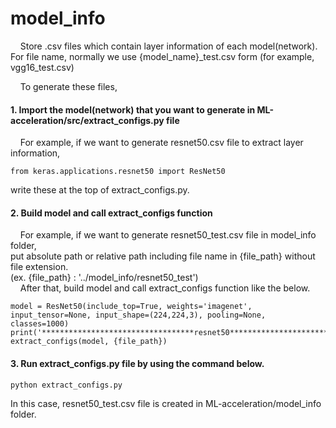 # model_info

&nbsp;&nbsp;&nbsp;&nbsp;Store .csv files which contain layer information of each model(network).   
For file name, normally we use {model_name}_test.csv form (for example, vgg16_test.csv)  

&nbsp;&nbsp;&nbsp;&nbsp;To generate these files,  

#### 1. Import the model(network) that you want to generate in ML-acceleration/src/extract_configs.py file  

&nbsp;&nbsp;&nbsp;&nbsp;For example, if we want to generate resnet50.csv file to extract layer information,  
```
from keras.applications.resnet50 import ResNet50  
```  
write these at the top of extract_configs.py.  
  
#### 2. Build model and call extract_configs function   
&nbsp;&nbsp;&nbsp;&nbsp;For example, if we want to generate resnet50_test.csv file in model_info folder,  
put absolute path or relative path including file name in {file_path} without file extension.    
(ex. {file_path} : '../model_info/resnet50_test')    
&nbsp;&nbsp;&nbsp;&nbsp;After that, build model and call extract_configs function like the below.   
```
model = ResNet50(include_top=True, weights='imagenet', input_tensor=None, input_shape=(224,224,3), pooling=None, classes=1000)
print('**********************************resnet50***********************************')
extract_configs(model, {file_path})
```  
  
#### 3. Run extract_configs.py file by using the command below.  

```
python extract_configs.py 
```  
In this case, resnet50_test.csv file is created in ML-acceleration/model_info folder.  





